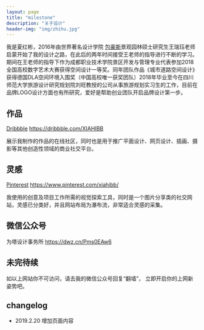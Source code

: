 ```yaml
---
layout: page
title: "milestone"
description: "关于设计"
header-img: "img/zhihu.jpg"
---
```


我是夏红彬，2016年由世界著名设计学院 [包豪斯](https://dwz.cn/AXyo8pVi)景观园林硕士研究生王瑞珏老师启蒙开始了我的设计之路，在此后的两年时间接受王老师的指导进行不断的学习。期间在王老师的指导下作为成都职业技术学院景区开发与管理专业代表参加2018全国高校数字艺术大赛获得空间设计一等奖。同年团队作品《城市道路空间设计》获得德国DLA空间环境入围奖（中国高校唯一获奖团队）2018年毕业至今在四川师范大学旅游设计研究规划院刘旺教授的公司从事旅游规划实习生的工作，目前在品牌LOGO设计方面也有所研究，爱好是帮助创业团队开启品牌设计第一步。

## 作品

[Dribbble](https://dribbble.com/XIAHIBB)
https://dribbble.com/XIAHIBB

展示我制作的作品的在线社区，同时也是用于推广平面设计、网页设计、插画、摄影等其他创造性领域的商业社交平台。

## 灵感

[Pinterest](https://www.pinterest.com/xiahibb/)
https://www.pinterest.com/xiahibb/

我使用的创意及项目工作所需的视觉探索工具，同时是一个图片分享类的社交网站，灵感已分类好，并且网站布局为瀑布流，非常适合灵感的采集。

## 微信公众号

为塔设计事务所
https://dwz.cn/Pms0EAw6


## 未完待续

如以上网站你不可访问，请去我的微信公众号回复“翻墙”， 立即开启你的上网新姿势吧。


## changelog

- 2019.2.20 增加页面内容






